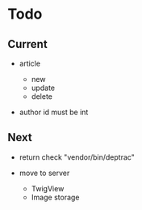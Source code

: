# Todo

## Current

- article
  - new
  - update
  - delete

- author id must be int

## Next

- return check "vendor/bin/deptrac"

- move to server
  - TwigView
  - Image storage
  